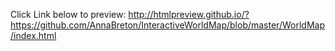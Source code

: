 
Click Link below to preview:
http://htmlpreview.github.io/?https://github.com/AnnaBreton/InteractiveWorldMap/blob/master/WorldMap/index.html
